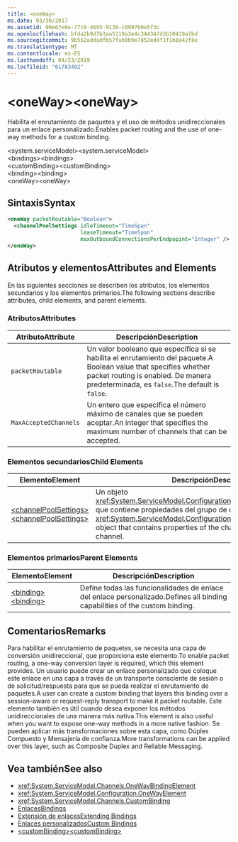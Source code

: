 ```yaml
---
title: <oneWay>
ms.date: 03/30/2017
ms.assetid: 00e67e0e-77c0-4695-9138-c0997b0e5f3c
ms.openlocfilehash: bfda2b9d7b3aa5219a3e4c344347d3b10419a7bd
ms.sourcegitcommit: 9b552addadfb57fab0b9e7852ed4f1f1b8a42f8e
ms.translationtype: MT
ms.contentlocale: es-ES
ms.lasthandoff: 04/23/2019
ms.locfileid: "61783492"
---
```

# <a name="oneway"></a><span data-ttu-id="8705d-101">\<oneWay></span><span class="sxs-lookup"><span data-stu-id="8705d-101">\<oneWay></span></span>
<span data-ttu-id="8705d-102">Habilita el enrutamiento de paquetes y el uso de métodos unidireccionales para un enlace personalizado.</span><span class="sxs-lookup"><span data-stu-id="8705d-102">Enables packet routing and the use of one-way methods for a custom binding.</span></span>  
  
 <span data-ttu-id="8705d-103">\<system.serviceModel></span><span class="sxs-lookup"><span data-stu-id="8705d-103">\<system.serviceModel></span></span>  
<span data-ttu-id="8705d-104">\<bindings></span><span class="sxs-lookup"><span data-stu-id="8705d-104">\<bindings></span></span>  
<span data-ttu-id="8705d-105">\<customBinding></span><span class="sxs-lookup"><span data-stu-id="8705d-105">\<customBinding></span></span>  
<span data-ttu-id="8705d-106">\<binding></span><span class="sxs-lookup"><span data-stu-id="8705d-106">\<binding></span></span>  
<span data-ttu-id="8705d-107">\<oneWay></span><span class="sxs-lookup"><span data-stu-id="8705d-107">\<oneWay></span></span>  
  
## <a name="syntax"></a><span data-ttu-id="8705d-108">Sintaxis</span><span class="sxs-lookup"><span data-stu-id="8705d-108">Syntax</span></span>  
  
```xml  
<oneWay packetRoutable="Boolean">
  <channelPoolSettings idleTimeout="TimeSpan"
                       leaseTimeout="TimeSpan"
                       maxOutboundConnectionsPerEndpopint="Integer" />
</oneWay>
```  
  
## <a name="attributes-and-elements"></a><span data-ttu-id="8705d-109">Atributos y elementos</span><span class="sxs-lookup"><span data-stu-id="8705d-109">Attributes and Elements</span></span>  
 <span data-ttu-id="8705d-110">En las siguientes secciones se describen los atributos, los elementos secundarios y los elementos primarios.</span><span class="sxs-lookup"><span data-stu-id="8705d-110">The following sections describe attributes, child elements, and parent elements.</span></span>  
  
### <a name="attributes"></a><span data-ttu-id="8705d-111">Atributos</span><span class="sxs-lookup"><span data-stu-id="8705d-111">Attributes</span></span>  
  
|<span data-ttu-id="8705d-112">Atributo</span><span class="sxs-lookup"><span data-stu-id="8705d-112">Attribute</span></span>|<span data-ttu-id="8705d-113">Descripción</span><span class="sxs-lookup"><span data-stu-id="8705d-113">Description</span></span>|  
|---------------|-----------------|  
|`packetRoutable`|<span data-ttu-id="8705d-114">Un valor booleano que especifica si se habilita el enrutamiento del paquete.</span><span class="sxs-lookup"><span data-stu-id="8705d-114">A Boolean value that specifies whether packet routing is enabled.</span></span> <span data-ttu-id="8705d-115">De manera predeterminada, es `false`.</span><span class="sxs-lookup"><span data-stu-id="8705d-115">The default is `false`.</span></span>|  
|`MaxAcceptedChannels`|<span data-ttu-id="8705d-116">Un entero que especifica el número máximo de canales que se pueden aceptar.</span><span class="sxs-lookup"><span data-stu-id="8705d-116">An integer that specifies the maximum number of channels that can be accepted.</span></span>|  
  
### <a name="child-elements"></a><span data-ttu-id="8705d-117">Elementos secundarios</span><span class="sxs-lookup"><span data-stu-id="8705d-117">Child Elements</span></span>  
  
|<span data-ttu-id="8705d-118">Elemento</span><span class="sxs-lookup"><span data-stu-id="8705d-118">Element</span></span>|<span data-ttu-id="8705d-119">Descripción</span><span class="sxs-lookup"><span data-stu-id="8705d-119">Description</span></span>|  
|-------------|-----------------|  
|[<span data-ttu-id="8705d-120">\<channelPoolSettings></span><span class="sxs-lookup"><span data-stu-id="8705d-120">\<channelPoolSettings></span></span>](../../../../../docs/framework/configure-apps/file-schema/wcf/channelpoolsettings.md)|<span data-ttu-id="8705d-121">Un objeto <xref:System.ServiceModel.Configuration.ChannelPoolSettingsElement> que contiene propiedades del grupo de canales para el canal actual.</span><span class="sxs-lookup"><span data-stu-id="8705d-121">A <xref:System.ServiceModel.Configuration.ChannelPoolSettingsElement> object that contains properties of the channel pool for the current channel.</span></span>|  
  
### <a name="parent-elements"></a><span data-ttu-id="8705d-122">Elementos primarios</span><span class="sxs-lookup"><span data-stu-id="8705d-122">Parent Elements</span></span>  
  
|<span data-ttu-id="8705d-123">Elemento</span><span class="sxs-lookup"><span data-stu-id="8705d-123">Element</span></span>|<span data-ttu-id="8705d-124">Descripción</span><span class="sxs-lookup"><span data-stu-id="8705d-124">Description</span></span>|  
|-------------|-----------------|  
|[<span data-ttu-id="8705d-125">\<binding></span><span class="sxs-lookup"><span data-stu-id="8705d-125">\<binding></span></span>](../../../../../docs/framework/misc/binding.md)|<span data-ttu-id="8705d-126">Define todas las funcionalidades de enlace del enlace personalizado.</span><span class="sxs-lookup"><span data-stu-id="8705d-126">Defines all binding capabilities of the custom binding.</span></span>|  
  
## <a name="remarks"></a><span data-ttu-id="8705d-127">Comentarios</span><span class="sxs-lookup"><span data-stu-id="8705d-127">Remarks</span></span>  
 <span data-ttu-id="8705d-128">Para habilitar el enrutamiento de paquetes, se necesita una capa de conversión unidireccional, que proporciona este elemento.</span><span class="sxs-lookup"><span data-stu-id="8705d-128">To enable packet routing, a one-way conversion layer is required, which this element provides.</span></span> <span data-ttu-id="8705d-129">Un usuario puede crear un enlace personalizado que coloque este enlace en una capa a través de un transporte consciente de sesión o de solicitud/respuesta para que se pueda realizar el enrutamiento de paquetes.</span><span class="sxs-lookup"><span data-stu-id="8705d-129">A user can create a custom binding that layers this binding over a session-aware or request-reply transport to make it packet routable.</span></span> <span data-ttu-id="8705d-130">Este elemento también es útil cuando desea exponer los métodos unidireccionales de una manera más nativa.</span><span class="sxs-lookup"><span data-stu-id="8705d-130">This element is also useful when you want to expose one-way methods in a more native fashion.</span></span> <span data-ttu-id="8705d-131">Se pueden aplicar más transformaciones sobre esta capa, como Dúplex Compuesto y Mensajería de confianza.</span><span class="sxs-lookup"><span data-stu-id="8705d-131">More transformations can be applied over this layer, such as Composite Duplex and Reliable Messaging.</span></span>  
  
## <a name="see-also"></a><span data-ttu-id="8705d-132">Vea también</span><span class="sxs-lookup"><span data-stu-id="8705d-132">See also</span></span>

- <xref:System.ServiceModel.Channels.OneWayBindingElement>
- <xref:System.ServiceModel.Configuration.OneWayElement>
- <xref:System.ServiceModel.Channels.CustomBinding>
- [<span data-ttu-id="8705d-133">Enlaces</span><span class="sxs-lookup"><span data-stu-id="8705d-133">Bindings</span></span>](../../../../../docs/framework/wcf/bindings.md)
- [<span data-ttu-id="8705d-134">Extensión de enlaces</span><span class="sxs-lookup"><span data-stu-id="8705d-134">Extending Bindings</span></span>](../../../../../docs/framework/wcf/extending/extending-bindings.md)
- [<span data-ttu-id="8705d-135">Enlaces personalizados</span><span class="sxs-lookup"><span data-stu-id="8705d-135">Custom Bindings</span></span>](../../../../../docs/framework/wcf/extending/custom-bindings.md)
- [<span data-ttu-id="8705d-136">\<customBinding></span><span class="sxs-lookup"><span data-stu-id="8705d-136">\<customBinding></span></span>](../../../../../docs/framework/configure-apps/file-schema/wcf/custombinding.md)
